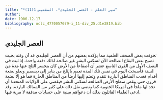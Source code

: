 ```yaml
---
title: "*سير العلم : العصر الجليدي*. المقتبس 1(11)"
author: 
date: 1906-12-17
bibliography: oclc_4770057679-i_11-div_25.d1e3819.bib
---
```




##  العصر الجليدي 


 تخوفت بعض الصحف العلمية مما يؤكده بعضهم من أن العصر الجليدي قد آن وقته بحيث تصبح بعض البقاع الصالحة الآن لسكنى البشر غير صالحة لذلك دفعة واحدة. إذ ثبت في النصف الأول من القرن التاسع  عشر  أن أصقاعاً من الأرض كان ينحسر الثلج عنها مدة من السنة فأصبحت اليوم في نفس تلك المدة تعمم بالثلج من يناير إلى ديسمبر ويعلو بضعة أقدام فغدت المناطق الباردة تتقدم وتضم إليها أرضاً من المناطق الحارة فما هو إلا بضعة قرون حتى ينقص سطح الأرض الصالحة لسكنى البشر فيقضي على الولايات المتحدة أن تجد لها ملجأً في أمريكا الجنوبية كما يقضي مثل ذلك على كثير من الممالك الباردة. وقد ادعى العلماء القائلون بذلك أن دعواهم مبنية على حسابات مدققة لا مرية فيها.  
